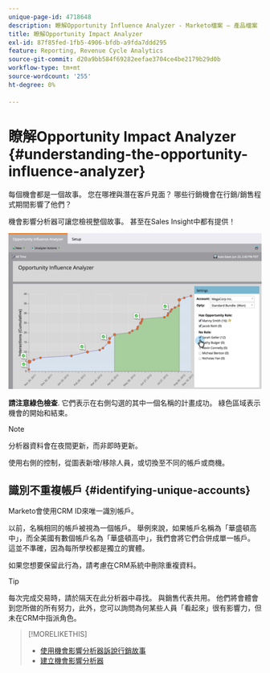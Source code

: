 ```yaml
---
unique-page-id: 4718648
description: 瞭解Opportunity Influence Analyzer - Marketo檔案 — 產品檔案
title: 瞭解Opportunity Impact Analyzer
exl-id: 87f85fed-1fb5-4906-bfdb-a9fda7ddd295
feature: Reporting, Revenue Cycle Analytics
source-git-commit: d20a9bb584f69282eefae3704ce4be2179b29d0b
workflow-type: tm+mt
source-wordcount: '255'
ht-degree: 0%

---
```


# 瞭解Opportunity Impact Analyzer {#understanding-the-opportunity-influence-analyzer}

每個機會都是一個故事。 您在哪裡與潛在客戶見面？ 哪些行銷機會在行銷/銷售程式期間影響了他們？

機會影響分析器可讓您檢視整個故事。 甚至在Sales Insight中都有提供！

![](assets/image2015-6-23-14-3a43-3a35-1.png)

**請注意綠色檢查**. 它們表示在右側勾選的其中一個名稱的計畫成功。 綠色區域表示機會的開始和結束。

>[!NOTE]
>
>分析器資料會在夜間更新，而非即時更新。

使用右側的控制，從圖表新增/移除人員，或切換至不同的帳戶或商機。

## 識別不重複帳戶 {#identifying-unique-accounts}

Marketo會使用CRM ID來唯一識別帳戶。

以前，名稱相同的帳戶被視為一個帳戶。 舉例來說，如果帳戶名稱為「華盛頓高中」，而全美國有數個帳戶名為「華盛頓高中」，我們會將它們合併成單一帳戶。 這並不準確，因為每所學校都是獨立的實體。

如果您想要保留此行為，請考慮在CRM系統中刪除重複資料。

>[!TIP]
>
>每次完成交易時，請於隔天在此分析器中尋找。 與銷售代表共用。 他們將會體會到您所做的所有努力，此外，您可以詢問為何某些人員「看起來」很有影響力，但未在CRM中指派角色。

>[!MORELIKETHIS]
>
>* [使用機會影響分析器訴說行銷故事](/help/marketo/product-docs/reporting/revenue-cycle-analytics/opportunity-influence-analyzer/tell-the-marketing-story-with-an-opportunity-influence-analyzer.md)
>* [建立機會影響分析器](/help/marketo/product-docs/reporting/revenue-cycle-analytics/opportunity-influence-analyzer/create-an-opportunity-influence-analyzer.md)
